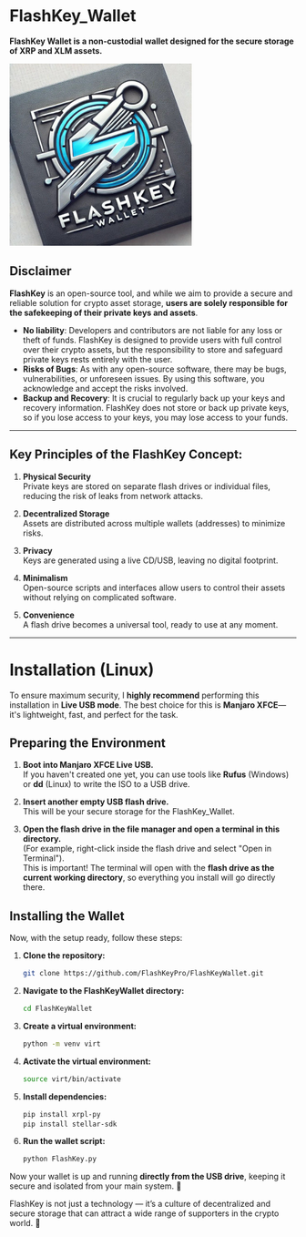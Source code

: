 # FlashKey_Wallet
**FlashKey Wallet is a non-custodial wallet designed for the secure storage of XRP and XLM assets.**

![Logotype](./flashkey.jpg)


## Disclaimer

**FlashKey** is an open-source tool, and while we aim to provide a secure and reliable solution for crypto asset storage, **users are solely responsible for the safekeeping of their private keys and assets**.

- **No liability**: Developers and contributors are not liable for any loss or theft of funds. FlashKey is designed to provide users with full control over their crypto assets, but the responsibility to store and safeguard private keys rests entirely with the user.
- **Risks of Bugs**: As with any open-source software, there may be bugs, vulnerabilities, or unforeseen issues. By using this software, you acknowledge and accept the risks involved.
- **Backup and Recovery**: It is crucial to regularly back up your keys and recovery information. FlashKey does not store or back up private keys, so if you lose access to your keys, you may lose access to your funds.

---

## Key Principles of the FlashKey Concept:

1. **Physical Security**  
   Private keys are stored on separate flash drives or individual files, reducing the risk of leaks from network attacks.

2. **Decentralized Storage**  
   Assets are distributed across multiple wallets (addresses) to minimize risks.

3. **Privacy**  
   Keys are generated using a live CD/USB, leaving no digital footprint.

4. **Minimalism**  
   Open-source scripts and interfaces allow users to control their assets without relying on complicated software.

5. **Convenience**  
   A flash drive becomes a universal tool, ready to use at any moment.

---
<!--Installation-->
# Installation (Linux)

To ensure maximum security, I **highly recommend** performing this installation in **Live USB mode**. The best choice for this is **Manjaro XFCE**—it's lightweight, fast, and perfect for the task.

## Preparing the Environment

1. **Boot into Manjaro XFCE Live USB.**  
   If you haven't created one yet, you can use tools like **Rufus** (Windows) or **dd** (Linux) to write the ISO to a USB drive.

2. **Insert another empty USB flash drive.**  
   This will be your secure storage for the FlashKey_Wallet.

3. **Open the flash drive in the file manager and open a terminal in this directory.**  
   (For example, right-click inside the flash drive and select "Open in Terminal").  
   This is important! The terminal will open with the **flash drive as the current working directory**, so everything you install will go directly there.

## Installing the Wallet

Now, with the setup ready, follow these steps:

1. **Clone the repository:**  
   ```bash
   git clone https://github.com/FlashKeyPro/FlashKeyWallet.git
   ```  

2. **Navigate to the FlashKeyWallet directory:**  
   ```bash
   cd FlashKeyWallet
   ```  

3. **Create a virtual environment:**  
   ```bash
   python -m venv virt
   ```  

4. **Activate the virtual environment:**  
   ```bash
   source virt/bin/activate
   ```  

5. **Install dependencies:**  
   ```bash
   pip install xrpl-py
   pip install stellar-sdk
   ```  

6. **Run the wallet script:**  
   ```bash
   python FlashKey.py
   ```  

Now your wallet is up and running **directly from the USB drive**, keeping it secure and isolated from your main system. 🚀



FlashKey is not just a technology — it’s a culture of decentralized and secure storage that can attract a wide range of supporters in the crypto world. 🌟
